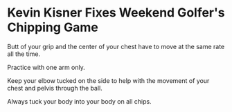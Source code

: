 # Kevin Kisner Fixes Weekend Golfer's Chipping Game
Butt of your grip and the center of your chest have to move at the same rate all the time.

Practice with one arm only.

Keep your elbow tucked on the side to help with the movement of your chest and pelvis through the ball.

Always tuck your body into your body on all chips.
